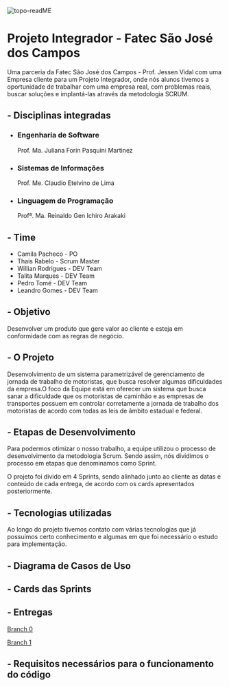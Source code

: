 ![topo-readME](https://github.com/thaisrabelo/iTruck/blob/main/img/logo_fatec.png)


# Projeto Integrador - Fatec São José dos Campos

Uma parceria da Fatec São José dos Campos - Prof. Jessen Vidal com uma Empresa cliente para um Projeto Integrador, onde nós alunos tivemos a oportunidade de trabalhar com uma empresa real, com problemas reais, buscar soluções e implantá-las através da metodologia SCRUM.

## - Disciplinas integradas

- ### Engenharia de Software
  Prof. Ma. Juliana Forin Pasquini Martinez
- ### Sistemas de Informações
  Prof. Me. Claudio Etelvino de Lima
- ### Linguagem de Programação
  Profª. Ma. Reinaldo Gen Ichiro Arakaki

## - Time

- Camila Pacheco - PO
- Thais Rabelo - Scrum Master
- Willian Rodrigues - DEV Team
- Talita Marques - DEV Team
- Pedro Tomé - DEV Team
- Leandro Gomes - DEV Team

## - Objetivo

Desenvolver um produto que gere valor ao cliente e esteja em conformidade com as regras de negócio.

## - O Projeto

Desenvolvimento de um sistema parametrizável de gerenciamento de jornada de trabalho de motoristas, que
busca resolver algumas dificuldades da empresa.O foco da Equipe está em oferecer um sistema que busca sanar a
dificuldade que os motoristas de caminhão e as empresas de transportes possuem em controlar corretamente a jornada de trabalho dos motoristas de acordo com todas as leis de âmbito estadual e federal.

## - Etapas de Desenvolvimento

Para podermos otimizar o nosso trabalho, a equipe utilizou o processo de desenvolvimento da metodologia Scrum. Sendo assim, nós dividimos o processo em etapas que denominamos como Sprint.

O projeto foi divido em 4 Sprints, sendo alinhado junto ao cliente as datas e conteúdo de cada entrega, de acordo com os cards apresentados posteriormente.

## - Tecnologias utilizadas

Ao longo do projeto tivemos contato com várias tecnologias que já possuímos certo conhecimento e algumas em que foi necessário o estudo para implementação.

## - Diagrama de Casos de Uso

## - Cards das Sprints

## - Entregas

<a href='https://github.com/thaisrabelo/iTruck/tree/sprint00'> Branch 0 </a>

<a href='https://github.com/thaisrabelo/iTruck/tree/sprint01'> Branch 1 </a>

## - Requisitos necessários para o funcionamento do código
